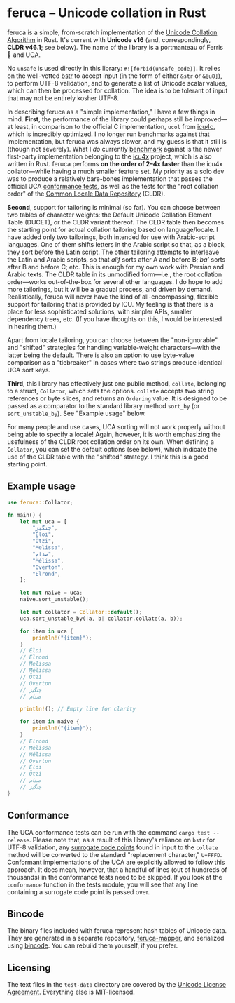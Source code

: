 # feruca – Unicode collation in Rust

feruca is a simple, from-scratch implementation of the
[Unicode Collation Algorithm](https://unicode.org/reports/tr10/) in Rust. It's
current with **Unicode v16** (and, correspondingly, **CLDR v46.1**; see below).
The name of the library is a portmanteau of Ferris 🦀 and UCA.

No `unsafe` is used directly in this library: `#![forbid(unsafe_code)]`. It
relies on the well-vetted [bstr](https://github.com/BurntSushi/bstr) to accept
input (in the form of either `&str` or `&[u8]`), to perform UTF-8 validation,
and to generate a list of Unicode scalar values, which can then be processed for
collation. The idea is to be tolerant of input that may not be entirely kosher
UTF-8.

In describing feruca as a "simple implementation," I have a few things in mind.
**First**, the performance of the library could perhaps still be improved—at
least, in comparison to the official C implementation, `ucol` from
[icu4c](https://github.com/unicode-org/icu), which is incredibly optimized. I no
longer run benchmarks against that implementation, but feruca was always slower,
and my guess is that it still is (though not severely). What I _do_ currently
[benchmark](https://github.com/theodore-s-beers/feruca-benchmarks) against is
the newer first-party implementation belonging to the
[icu4x](https://github.com/unicode-org/icu4x) project, which is also written in
Rust. feruca performs **on the order of 2–4x faster** than the icu4x
collator—while having a much smaller feature set. My priority as a solo dev was
to produce a relatively bare-bones implementation that passes the official UCA
[conformance tests](https://www.unicode.org/Public/UCA/latest/CollationTest.html),
as well as the tests for the "root collation order" of the
[Common Locale Data Repository](https://github.com/unicode-org/cldr) (CLDR).

**Second**, support for tailoring is minimal (so far). You can choose between
two tables of character weights: the Default Unicode Collation Element Table
(DUCET), or the CLDR variant thereof. The CLDR table then becomes the starting
point for actual collation tailoring based on language/locale. I have added only
two tailorings, both intended for use with Arabic-script languages. One of them
shifts letters in the Arabic script so that, as a block, they sort before the
Latin script. The other tailoring attempts to interleave the Latin and Arabic
scripts, so that _alif_ sorts after A and before B; _bā’_ sorts after B and
before C; etc. This is enough for my own work with Persian and Arabic texts. The
CLDR table in its unmodified form—i.e., the root collation order—works
out-of-the-box for several other languages. I do hope to add more tailorings,
but it will be a gradual process, and driven by demand. Realistically, feruca
will never have the kind of all-encompassing, flexible support for tailoring
that is provided by ICU. My feeling is that there is a place for less
sophisticated solutions, with simpler APIs, smaller dependency trees, etc. (If
you have thoughts on this, I would be interested in hearing them.)

Apart from locale tailoring, you can choose between the "non-ignorable" and
"shifted" strategies for handling variable-weight characters—with the latter
being the default. There is also an option to use byte-value comparison as a
"tiebreaker" in cases where two strings produce identical UCA sort keys.

**Third**, this library has effectively just one public method, `collate`,
belonging to a struct, `Collator`, which sets the options. `collate` accepts two
string references or byte slices, and returns an `Ordering` value. It is
designed to be passed as a comparator to the standard library method `sort_by`
(or `sort_unstable_by`). See "Example usage" below.

For many people and use cases, UCA sorting will not work properly without being
able to specify a locale! Again, however, it is worth emphasizing the usefulness
of the CLDR root collation order on its own. When defining a `Collator`, you can
set the default options (see below), which indicate the use of the CLDR table
with the "shifted" strategy. I think this is a good starting point.

## Example usage

```rust
use feruca::Collator;

fn main() {
    let mut uca = [
        "چنگیز",
        "Éloi",
        "Ötzi",
        "Melissa",
        "صدام",
        "Mélissa",
        "Overton",
        "Elrond",
    ];

    let mut naive = uca;
    naive.sort_unstable();

    let mut collator = Collator::default();
    uca.sort_unstable_by(|a, b| collator.collate(a, b));

    for item in uca {
        println!("{item}");
    }
    // Éloi
    // Elrond
    // Melissa
    // Mélissa
    // Ötzi
    // Overton
    // چنگیز
    // صدام

    println!(); // Empty line for clarity

    for item in naive {
        println!("{item}");
    }
    // Elrond
    // Melissa
    // Mélissa
    // Overton
    // Éloi
    // Ötzi
    // صدام
    // چنگیز
}
```

## Conformance

The UCA conformance tests can be run with the command `cargo test --release`.
Please note that, as a result of this library's reliance on `bstr` for UTF-8
validation, any
[surrogate code points](https://en.wikipedia.org/wiki/Universal_Character_Set_characters#Surrogates)
found in input to the `collate` method will be converted to the standard
"replacement character," `U+FFFD`. Conformant implementations of the UCA are
explicitly allowed to follow this approach. It does mean, however, that a
handful of lines (out of hundreds of thousands) in the conformance tests need to
be skipped. If you look at the `conformance` function in the tests module, you
will see that any line containing a surrogate code point is passed over.

## Bincode

The binary files included with feruca represent hash tables of Unicode data.
They are generated in a separate repository,
[feruca-mapper](https://github.com/theodore-s-beers/feruca-mapper), and
serialized using [bincode](https://docs.rs/bincode/). You can rebuild them
yourself, if you prefer.

## Licensing

The text files in the `test-data` directory are covered by the
[Unicode License Agreement](https://www.unicode.org/license.txt). Everything
else is MIT-licensed.
